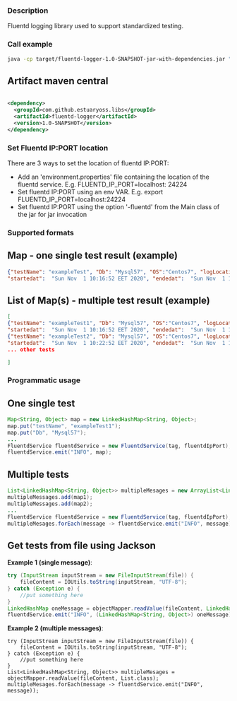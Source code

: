 ### Description

Fluentd logging library used to support standardized testing.

### Call example

```bash
java -cp target/fluentd-logger-1.0-SNAPSHOT-jar-with-dependencies.jar "Main" -tag tag -file testResults.json -fluentd 127.0.0.1:24224
```

## Artifact maven central

```xml

<dependency>
  <groupId>com.github.estuaryoss.libs</groupId>
  <artifactId>fluentd-logger</artifactId>
  <version>1.0-SNAPSHOT</version>
</dependency>
```

### Set Fluentd IP:PORT location

There are 3 ways to set the location of fluentd IP:PORT:

- Add an 'environment.properties' file containing the location of the fluentd service. E.g. FLUENTD_IP_PORT=localhost:
  24224
- Set fluentd IP:PORT using an env VAR. E.g. export FLUENTD_IP_PORT=localhost:24224
- Set fluentd IP:PORT using the option '-fluentd' from the Main class of the jar for jar invocation

### Supported formats

## Map - one single test result (example)

```json
{"testName": "exampleTest", "Db": "Mysql57", "OS":"Centos7", "logLocation": "http://logdatabase.com/exampleTest", 
"startedat":  "Sun Nov  1 10:16:52 EET 2020", "endedat":  "Sun Nov  1 10:22:52 EET 2020", ...otherinformation}
```

## List of Map(s) - multiple test result (example)

```json
[
{"testName": "exampleTest1", "Db": "Mysql57", "OS":"Centos7", "logLocation": "http://logdatabase.com/exampleTest1", 
"startedat":  "Sun Nov  1 10:16:52 EET 2020", "endedat":  "Sun Nov  1 10:22:52 EET 2020", ...otherinformation},
{"testName": "exampleTest2", "Db": "Mysql57", "OS":"Centos7", "logLocation": "http://logdatabase.com/exampleTest2", 
"startedat":  "Sun Nov  1 10:22:52 EET 2020", "endedat":  "Sun Nov  1 10:30:52 EET 2020", ...otherinformation}
... other tests

]
```

### Programmatic usage

## One single test

```java
Map<String, Object> map = new LinkedHashMap<String, Object>;
map.put("testName", "exampleTest1");
map.put("Db", "Mysql57");
...
FluentdService fluentdService = new FluentdService(tag, fluentdIpPort);
fluentdService.emit("INFO", map);
```

## Multiple tests

```java
List<LinkedHashMap<String, Object>> multipleMesages = new ArrayList<LinkedHashMap<String,Object>>();
multipleMessages.add(map1);
multipleMessages.add(map2);
...
FluentdService fluentdService = new FluentdService(tag, fluentdIpPort);
multipleMesages.forEach(message -> fluentdService.emit("INFO", message));
```

## Get tests from file using Jackson

**Example 1 (single message)**:

```java
try (InputStream inputStream = new FileInputStream(file)) {
    fileContent = IOUtils.toString(inputStream, "UTF-8");
} catch (Exception e) {
    //put something here
}
LinkedHashMap oneMessage = objectMapper.readValue(fileContent, LinkedHashMap.class);
fluentdService.emit("INFO", (LinkedHashMap<String, Object>) oneMessage);
```

**Example 2 (multiple messages)**:

```
try (InputStream inputStream = new FileInputStream(file)) {
    fileContent = IOUtils.toString(inputStream, "UTF-8");
} catch (Exception e) {
    //put something here
}
List<LinkedHashMap<String, Object>> multipleMesages = objectMapper.readValue(fileContent, List.class);
multipleMesages.forEach(message -> fluentdService.emit("INFO", message));
```
